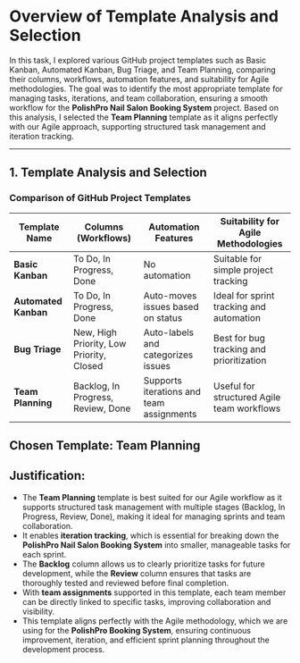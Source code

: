 # **Overview of Template Analysis and Selection**

In this task, I explored various GitHub project templates such as Basic Kanban, Automated Kanban, Bug Triage, and Team Planning, comparing their columns, workflows, automation features, and suitability for Agile methodologies. The goal was to identify the most appropriate template for managing tasks, iterations, and team collaboration, ensuring a smooth workflow for the **PolishPro Nail Salon Booking System** project. Based on this analysis, I selected the **Team Planning** template as it aligns perfectly with our Agile approach, supporting structured task management and iteration tracking.

---

## 1. Template Analysis and Selection 

### **Comparison of GitHub Project Templates**

| Template Name        | Columns (Workflows)               | Automation Features                    | Suitability for Agile Methodologies |
|----------------------|----------------------------------|-----------------------------------------|-------------------------------------|
| **Basic Kanban**    | To Do, In Progress, Done        | No automation                          | Suitable for simple project tracking |
| **Automated Kanban**| To Do, In Progress, Done        | Auto-moves issues based on status      | Ideal for sprint tracking and automation |
| **Bug Triage**      | New, High Priority, Low Priority, Closed | Auto-labels and categorizes issues | Best for bug tracking and prioritization |
| **Team Planning**   | Backlog, In Progress, Review, Done | Supports iterations and team assignments | Useful for structured Agile team workflows |

## **Chosen Template: Team Planning**
## **Justification:**
- The **Team Planning** template is best suited for our Agile workflow as it supports structured task management with multiple stages (Backlog, In Progress, Review, Done), making it ideal for managing sprints and team collaboration.
- It enables **iteration tracking**, which is essential for breaking down the **PolishPro Nail Salon Booking System** into smaller, manageable tasks for each sprint.
- The **Backlog** column allows us to clearly prioritize tasks for future development, while the **Review** column ensures that tasks are thoroughly tested and reviewed before final completion.
- With **team assignments** supported in this template, each team member can be directly linked to specific tasks, improving collaboration and visibility.
- This template aligns perfectly with the Agile methodology, which we are using for the **PolishPro Booking System**, ensuring continuous improvement, iteration, and efficient sprint planning throughout the development process.
